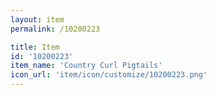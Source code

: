 ```yaml
---
layout: item
permalink: /10200223

title: Item
id: '10200223'
item_name: 'Country Curl Pigtails'
icon_url: 'item/icon/customize/10200223.png'
---
```

